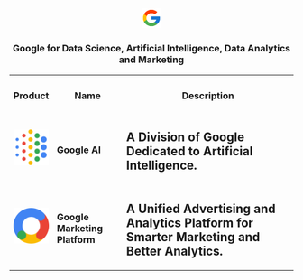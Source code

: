 <p align=center><img src="Google/Google.png" width=7%></p>

<h3 align=center>Google for Data Science, Artificial Intelligence, Data Analytics and Marketing</h3>

<table align=center width=100%>
  <tr><th width = 10%><h3>Product</h3></th><th><h3>Name</h3></th><th><h3>Description</h3></th></tr>
  <tr><td><a href="https://ai.google/" target="_blank"><img src="Google/AI.svg"></a></td><td><h3>Google AI</h3></td><td><h2>A Division of Google Dedicated to Artificial Intelligence.</h2></td></tr>
  <tr><td><a href="https://ai.google/" target="_blank"><img src="Google/Marketing.svg"></a></td><td><h3>Google Marketing Platform</h3></td><td><h2>A Unified Advertising and Analytics Platform for Smarter Marketing and Better Analytics.</h2></td></tr>
</table>

